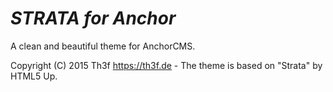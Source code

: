 *STRATA for Anchor*
=====================

A clean and beautiful theme for AnchorCMS.

Copyright (C) 2015 Th3f https://th3f.de - The theme is based on "Strata" by HTML5 Up.
